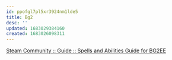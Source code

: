 ```yaml
---
id: ppofgl7pl5xr3924nm1lde5
title: Bg2
desc: ''
updated: 1683029384160
created: 1683026098311
---
```

[Steam Community :: Guide :: Spells and Abilities Guide for BG2EE](https://steamcommunity.com/sharedfiles/filedetails/?id=237917858)